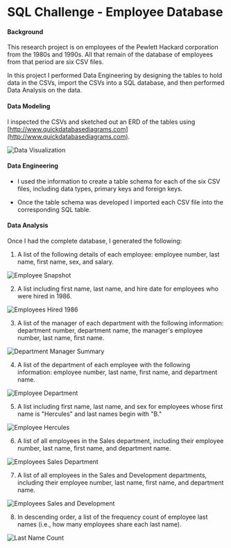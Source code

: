 # SQL Challenge - Employee Database

#### Background

This research project is on employees of the Pewlett Hackard corporation from the 1980s and 1990s. All that remain of the database of employees from that period are six CSV files.

In this project I performed Data Engineering by designing the tables to hold data in the CSVs, import the CSVs into a SQL database, and then performed Data Analysis on the data. 

#### Data Modeling

I inspected the CSVs and sketched out an ERD of the tables using [http://www.quickdatabasediagrams.com](http://www.quickdatabasediagrams.com).

![Data Visualization](/Images/table_visualization.png)

#### Data Engineering

* I used the information to create a table schema for each of the six CSV files, including data types, primary keys and foreign keys. 

* Once the table schema was developed I imported each CSV file into the corresponding SQL table. 

#### Data Analysis

Once I had the complete database, I generated the following:

1. A list of the following details of each employee: employee number, last name, first name, sex, and salary.

![Employee Snapshot](/Images/1_employee_snapshot.png)

2. A list including first name, last name, and hire date for employees who were hired in 1986.

![Employees Hired 1986](/Images/2_employees_hired_1986.png)

3. A list of the manager of each department with the following information: department number, department name, the manager's employee number, last name, first name.

![Department Manager Summary](/Images/3_dept_manager_summary.png)

4. A list of the department of each employee with the following information: employee number, last name, first name, and department name.

![Employee Department](/Images/4_employee_department.png)

5. A list including first name, last name, and sex for employees whose first name is "Hercules" and last names begin with "B."

![Employee Hercules](/Images/5_employee_hercules.png)

6. A list of all employees in the Sales department, including their employee number, last name, first name, and department name.

![Employees Sales Department](/Images/6_employees_sales_dept.png)

7. A list of all employees in the Sales and Development departments, including their employee number, last name, first name, and department name.

![Employees Sales and Development](/Images/7_employees_sales_and_dev.png)

8. In descending order, a list of the frequency count of employee last names (i.e., how many employees share each last name).

![Last Name Count](/Images/8_last_name_count.png)
